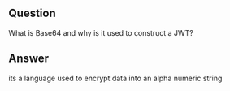 ## Question

What is Base64 and why is it used to construct a JWT?

## Answer

its a language used to encrypt data into an alpha numeric string